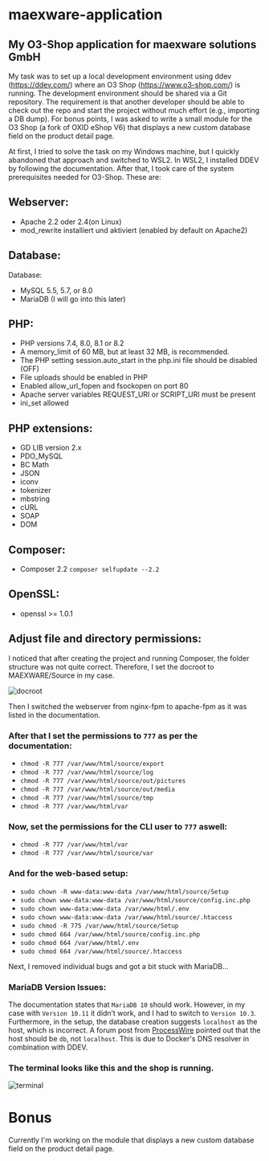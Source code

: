 # maexware-application
## My O3-Shop application for maexware solutions GmbH

My task was to set up a local development environment using ddev (https://ddev.com/) where an O3 Shop (https://www.o3-shop.com/) is running. The development environment should be shared via a Git repository. The requirement is that another developer should be able to check out the repo and start the project without much effort (e.g., importing a DB dump). For bonus points, I was asked to write a small module for the O3 Shop (a fork of OXID eShop V6) that displays a new custom database field on the product detail page.

At first, I tried to solve the task on my Windows machine, but I quickly abandoned that approach and switched to WSL2.
In WSL2, I installed DDEV by following the documentation. After that, I took care of the system prerequisites needed for O3-Shop. These are:

## Webserver:

- Apache 2.2 oder 2.4(on Linux)
- mod_rewrite installiert und aktiviert (enabled by default on Apache2)

## Database:

Database:

- MySQL 5.5, 5.7, or 8.0
- MariaDB (I will go into this later)

## PHP: 

- PHP versions 7.4, 8.0, 8.1 or 8.2
- A memory_limit of 60 MB, but at least 32 MB, is recommended.
- The PHP setting session.auto_start in the php.ini file should be disabled (OFF)
- File uploads should be enabled in PHP
- Enabled allow_url_fopen and fsockopen on port 80
- Apache server variables REQUEST_URI or SCRIPT_URI must be present
- ini_set allowed

## PHP extensions:

- GD LIB version 2.x
- PDO_MySQL
- BC Math
- JSON
- iconv
- tokenizer
- mbstring
- cURL
- SOAP
- DOM

## Composer:

- Composer 2.2
`composer selfupdate --2.2`

## OpenSSL:

- openssl >= 1.0.1

## Adjust file and directory permissions:

I noticed that after creating the project and running Composer, the folder structure was not quite correct. Therefore, I set the docroot to MAEXWARE/Source in my case. 

![docroot](https://github.com/user-attachments/assets/31379009-b496-4ed7-a565-91b0ebc5e220)


Then I switched the webserver from nginx-fpm to apache-fpm as it was listed in the documentation.

### After that I set the permissions to `777` as per the documentation:

- `chmod -R 777 /var/www/html/source/export`
- `chmod -R 777 /var/www/html/source/log`
- `chmod -R 777 /var/www/html/source/out/pictures`
- `chmod -R 777 /var/www/html/source/out/media`
- `chmod -R 777 /var/www/html/source/tmp`
- `chmod -R 777 /var/www/html/var`


### Now, set the permissions for the CLI user to `777` aswell:

- `chmod -R 777 /var/www/html/var`
- `chmod -R 777 /var/www/html/source/var`
  
### And for the web-based setup:

- `sudo chown -R www-data:www-data /var/www/html/source/Setup`
- `sudo chown www-data:www-data /var/www/html/source/config.inc.php`
- `sudo chown www-data:www-data /var/www/html/.env`
- `sudo chown www-data:www-data /var/www/html/source/.htaccess`
- `sudo chmod -R 775 /var/www/html/source/Setup`
- `sudo chmod 664 /var/www/html/source/config.inc.php`
- `sudo chmod 664 /var/www/html/.env`
- `sudo chmod 664 /var/www/html/source/.htaccess`

Next, I removed individual bugs and got a bit stuck with MariaDB...

### MariaDB Version Issues:

The documentation states that `MariaDB 10` should work. However, in my case with  `Version 10.11` it didn’t work, and I had to switch to `Version 10.3`. Furthermore, in the setup, the database creation suggests `localhost` as the host, which is incorrect. A forum post from [ProcessWire](https://processwire.com/talk/topic/29557-using-ddev-database-connection-information-did-not-work/) pointed out that the host should be `db`, not `localhost`. This is due to Docker's DNS resolver in combination with DDEV.



### The terminal looks like this and the shop is running.

![terminal](https://github.com/user-attachments/assets/29ec5438-0635-4d03-8051-23f16c9ccb7d)


# Bonus

Currently I'm working on the module that displays a new custom database field on the product detail page.
